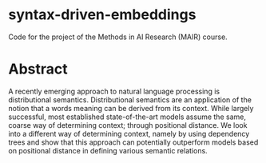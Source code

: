 # syntax-driven-embeddings
Code for the project of the Methods in AI Research (MAIR) course.
# Abstract
A recently emerging approach to natural language processing
is distributional semantics. Distributional semantics are an
application of the notion that a words meaning can be derived
from its context. While largely successful, most established
state-of-the-art models assume the same, coarse way of
determining context; through positional distance. We look
into a different way of determining context, namely by using
dependency trees and show that this approach can potentially
outperform models based on positional distance in defining
various semantic relations.
